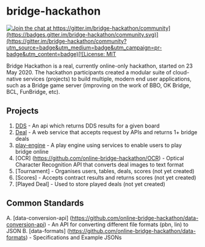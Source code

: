 # bridge-hackathon

[![Join the chat at https://gitter.im/bridge-hackathon/community](https://badges.gitter.im/bridge-hackathon/community.svg)](https://gitter.im/bridge-hackathon/community?utm_source=badge&utm_medium=badge&utm_campaign=pr-badge&utm_content=badge)[![License: MIT](https://img.shields.io/badge/License-MIT-yellow.svg)](https://opensource.org/licenses/MIT)

Bridge Hackathon is a real, currently online-only hackathon, started on 23 May 2020. The hackathon participants created a modular suite of cloud-native services (projects) to build multiple, modern end user applications, such as a Bridge game server (improving on the work of BBO, OK Bridge, BCL, FunBridge, etc).

## Projects
1. [DDS](https://github.com/online-bridge-hackathon/DDS) - An api which returns DDS results for a given board
2. [Deal](https://github.com/online-bridge-hackathon/Deal) - A web service that accepts request by APIs and returns 1+ bridge deals
3. [play-engine](https://github.com/online-bridge-hackathon/play-engine) - A play engine using services to enable users to play bridge online
4. [OCR] (https://github.com/online-bridge-hackathon/OCR) - Optical Character Recognition API that converts deal images to text format
5. [Tournament] - Organises users, tables, deals, scores (not yet created)
6. [Scores] - Accepts contract results and returns scores (not yet created)
7. [Played Deal] - Used to store played deals (not yet created)

## Common Standards
A. [data-conversion-api] (https://github.com/online-bridge-hackathon/data-conversion-api) - An API for converting different file formats (pbn, lin) to JSON
B. [data-formats] (https://github.com/online-bridge-hackathon/data-formats) - Specifications and Example JSONs
